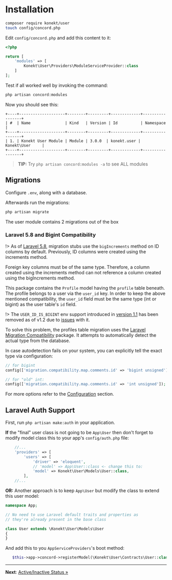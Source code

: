 # Installation

```bash
composer require konekt/user
touch config/concord.php
```

Edit `config/concord.php` and add this content to it:

```php
<?php

return [
    'modules' => [
        Konekt\User\Providers\ModuleServiceProvider::class
    ]
];
```

Test if all worked well by invoking the command:

```bash
php artisan concord:modules
```

Now you should see this:

```
+----+--------------------+--------+---------+-------------+-----------------+
| #  | Name               | Kind   | Version | Id          | Namespace       |
+----+--------------------+--------+---------+-------------+-----------------+
| 1. | Konekt User Module | Module | 3.0.0  | konekt.user | Konekt\User     |
+----+--------------------+--------+---------+-------------+-----------------+
```

> **TIP:** Try `php artisan concord:modules -a` to see ALL modules

## Migrations

Configure `.env`, along with a database.

Afterwards run the migrations:

```bash
php artisan migrate
```

The user module contains 2 migrations out of the box

### Laravel 5.8 and Bigint Compatibility

!> As of [Laravel 5.8](https://github.com/laravel/framework/pull/26472), migration stubs use the `bigIncrements` method on ID columns by default. Previously, ID columns were created using the increments method.

Foreign key columns must be of the same type. Therefore, a column created using the increments
method can not reference a column created using the bigIncrements method.

This package contains the `Profile` model having the `profile` table beneath.
The profile belongs to a user via the `user_id` key. In order to keep the above mentioned
compatibility, the `user_id` field must be the same type (int or bigint) as the user table's `id`
field.

!> The `USER_ID_IS_BIGINT` env support introduced in [version 1.1](https://konekt.dev/user/1.1/installation#laravel-58-and-bigint-compatibility) has been removed as of v1.2 due to [issues](https://github.com/artkonekt/user/issues/1) with it.

To solve this problem, the profiles table migration uses the
[Laravel Migration Compatibility](https://github.com/artkonekt/laravel-migration-compatibility)
package. It attempts to automatically detect the actual type from the database.

In case autodetection fails on your system, you can explicitly tell the exact type via configuration:

```php
// for bigint
config(['migration.compatibility.map.comments.id' => 'bigint unsigned']);

// for "old" int:
config(['migration.compatibility.map.comments.id' => 'int unsigned']);
```

For more options refer to the
[Configuration](https://konekt.dev/migration-compatibility/1.0/configuration) section.

## Laravel Auth Support

First, run `php artisan make:auth` in your application.

**If** the "final" user class is not going to be `App\User` then don't forget to modify model class this
to your app's `config/auth.php` file:

```php
    //...
    'providers' => [
        'users' => [
            'driver' => 'eloquent',
            // 'model' => App\User::class <- change this to:
            'model' => Konekt\User\Models\User::class,
        ],
    //...
```
**OR:**
Another approach is to keep `App\User` but modify the class to extend this user model:

```php
namespace App;

// No need to use Laravel default traits and properties as
// they're already present in the base class

class User extends \Konekt\User\Models\User
{
}
```

And add this to you `AppServiceProviders`'s boot method:

```php
   $this->app->concord->registerModel(\Konekt\User\Contracts\User::class, \App\User::class);
```

---

**Next**: [Active/Inactive Status &raquo;](active-inactive.md)
